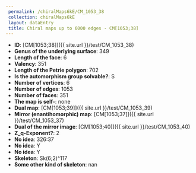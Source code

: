 ```yaml
--- 
 permalink: /chiralMaps6kE/CM_1053_38 
 collection: chiralMaps6kE
 layout: dataEntry
 title: Chiral maps up to 6000 edges - CM[1053;38]
---
```


- **ID**: [CM[1053;38]]({{ site.url }}/test/CM_1053_38)
- **Genus of the underlying surface**: 349
- **Length of the face**: 6
- **Valency**: 351
- **Length of the Petrie polygon**: 702
- **Is the automorphism group solvable?**: S
- **Number of vertices**: 6
- **Number of edges**: 1053
- **Number of faces**: 351
- **The map is self-**: none
- **Dual map**: [CM[1053;39]]({{ site.url }}/test/CM_1053_39)
- **Mirror (enantihomorphic) map**: [CM[1053;37]]({{ site.url }}/test/CM_1053_37)
- **Dual of the mirror image**: [CM[1053;40]]({{ site.url }}/test/CM_1053_40)
- **Z_q-Exponent?**: 2
- **No idea**:  326:37
- **No idea**: Y
- **No idea**: Y
- **Skeleton**: Sk(6;2)^117
- **Some other kind of skeleton**: nan
